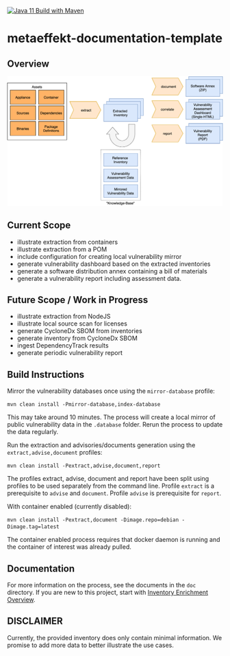 [![Java 11 Build with Maven](https://github.com/org-metaeffekt/metaeffekt-documentation-template/actions/workflows/maven.yml/badge.svg)](https://github.com/org-metaeffekt/metaeffekt-documentation-template/actions/workflows/maven.yml)

# metaeffekt-documentation-template

## Overview

![Flowchart showing how the assets and different processes are used to form a Software Annex PDF and a Vulnerability Assessment Dashboard](doc/overview.png)

## Current Scope

- illustrate extraction from containers
- illustrate extraction from a POM
- include configuration for creating local vulnerability mirror
- generate vulnerability dashboard based on the extracted inventories
- generate a software distribution annex containing a bill of materials
- generate a vulnerability report including assessment data.

## Future Scope / Work in Progress

- illustrate extraction from NodeJS
- illustrate local source scan for licenses
- generate CycloneDx SBOM from inventories
- generate inventory from CycloneDx SBOM
- ingest DependencyTrack results
- generate periodic vulnerability report

## Build Instructions

Mirror the vulnerability databases once using the `mirror-database` profile:

    mvn clean install -Pmirror-database,index-database

This may take around 10 minutes. The process will create a local mirror of public vulnerability data in the `.database`
folder. Rerun the process to update the data regularly.

Run the extraction and advisories/documents generation using the `extract,advise,document` profiles:

    mvn clean install -Pextract,advise,document,report

The profiles extract, advise, document and report have been split using profiles to be used separately from the command
line.
Profile `extract` is a prerequisite to `advise` and `document`.
Profile `advise` is prerequisite for `report`.

With container enabled (currently disabled):

    mvn clean install -Pextract,document -Dimage.repo=debian -Dimage.tag=latest

The container enabled process requires that docker daemon is running and the container of interest was already pulled.

## Documentation

For more information on the process, see the documents in the `doc` directory. If you are new to this project, start
with
[Inventory Enrichment Overview](doc/inventory-enrichment/inventory-enrichment-overview.md).

## DISCLAIMER

Currently, the provided inventory does only contain minimal information. We promise to add more data to better
illustrate the use cases.
